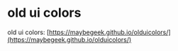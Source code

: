 # old ui colors


old ui colors: [https://maybegeek.github.io/olduicolors/](https://maybegeek.github.io/olduicolors/)
